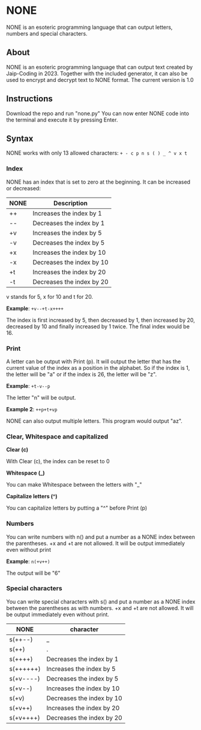 # NONE
NONE is an esoteric programming language that can output letters, numbers and special characters.

## About
NONE is an esoteric programming language that can output text created by Jaip-Coding in 2023. Together with the included generator, it can also be used to encrypt and decrypt text to NONE format. The current version is 1.0

## Instructions
Download the repo and run "none.py" You can now enter NONE code into the terminal and execute it by pressing Enter.

## Syntax
NONE works with only 13 allowed characters: ```+ - c p n s ( ) _ ^ v x t```

### Index
NONE has an index that is set to zero at the beginning. It can be increased or decreased:

| NONE | Description |
| ------------- | ------------- |
| ++ | Increases the index by 1 |
| -- | Decreases the index by 1 |
| +v | Increases the index by 5 |
| -v | Decreases the index by 5 |
| +x | Increases the index by 10 |
| -x | Decreases the index by 10 |
| +t | Increases the index by 20 |
| -t | Decreases the index by 20 |

v stands for 5, x for 10 and t for 20.

**Example**: ```+v--+t-x++++``` 

The index is first increased by 5, then decreased by 1, then increased by 20, decreased by 10 and finally increased by 1 twice. The final index would be 16.

### Print
A letter can be output with Print (p). It will output the letter that has the current value of the index as a position in the alphabet. So if the index is 1, the letter will be "a" or if the index is 26, the letter will be "z".

**Example**: ```+t-v--p```

The letter "n" will be output.

**Example 2**: ```++p+t+vp```

NONE can also output multiple letters. This program would output "az".

### Clear, Whitespace and capitalized

**Clear (c)**

With Clear (c), the index can be reset to 0

**Whitespace (_)**

You can make Whitespace between the letters with "_"

**Capitalize letters (^)**

You can capitalize letters by putting a "^" before Print (p)

### Numbers

You can write numbers with n() and put a number as a NONE index between the parentheses. +x and +t are not allowed. It will be output immediately even without print

**Example**: ```n(+v++)```

The output will be "6"

### Special characters

You can write special characters with s() and put a number as a NONE index between the parentheses as with numbers. +x and +t are not allowed. It will be output immediately even without print.

| NONE | character |
| ------------- | ------------- |
| s(++--) | _ |
| s(++) | . |
| s(++++) | Decreases the index by 1 |
| s(++++++) | Increases the index by 5 |
| s(+v----) | Decreases the index by 5 |
| s(+v--) | Increases the index by 10 |
| s(+v) | Decreases the index by 10 |
| s(+v++) | Increases the index by 20 |
| s(+v++++) | Decreases the index by 20 |
